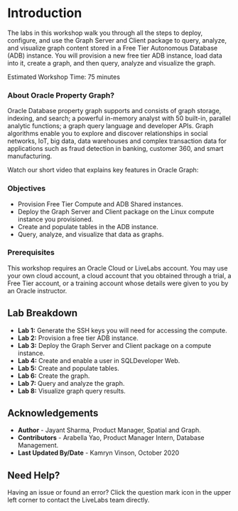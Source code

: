 #  Introduction                               

The labs in this workshop walk you through all the steps to  deploy, configure, and use the Graph Server and Client package to query, analyze, and visualize graph content stored in a Free Tier Autonomous Database (ADB) instance. You will provision a new free tier ADB instance, load data into it, create a graph, and then query, analyze and visualize the graph.

Estimated Workshop Time: 75 minutes

### About Oracle Property Graph?
Oracle Database property graph supports and consists of graph storage, indexing, and search; a powerful in-memory analyst with 50 built-in, parallel analytic functions; a graph query language and developer APIs. Graph algorithms enable you to explore and discover relationships in social networks, IoT, big data, data warehouses and complex transaction data for applications such as fraud detection in banking, customer 360, and smart manufacturing.

Watch our short video that explains key features in Oracle Graph:

[](youtube:-DYVgYJPbQA)


### Objectives
- Provision Free Tier Compute and ADB Shared instances.
- Deploy the Graph Server and Client package on the Linux compute instance you provisioned.
- Create and populate tables in the ADB instance.
- Query, analyze, and visualize that data as graphs.


### Prerequisites
This workshop requires an Oracle Cloud or LiveLabs account. You may use your own cloud account, a cloud account that you obtained through a trial, a Free Tier account, or a training account whose details were given to you by an Oracle instructor.


## Lab Breakdown
- **Lab 1:** Generate the SSH keys you will need for accessing the compute.
- **Lab 2:** Provision a free tier ADB instance.
- **Lab 3:** Deploy the Graph Server and Client package on a compute instance.
- **Lab 4:** Create and enable a user in SQLDeveloper Web.
- **Lab 5:** Create and populate tables.
- **Lab 6:** Create the graph.
- **Lab 7:** Query and analyze the graph.
- **Lab 8:** Visualize graph query results.

## Acknowledgements
- **Author** - Jayant Sharma, Product Manager, Spatial and Graph.  
- **Contributors** - Arabella Yao, Product Manager Intern, Database Management.
- **Last Updated By/Date** - Kamryn Vinson, October 2020

## Need Help?  
Having an issue or found an error?  Click the question mark icon in the upper left corner to contact the LiveLabs team directly.

